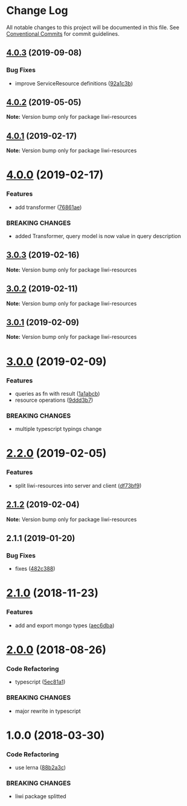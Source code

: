 # Change Log

All notable changes to this project will be documented in this file.
See [Conventional Commits](https://conventionalcommits.org) for commit guidelines.

## [4.0.3](https://github.com/liwijs/liwi/compare/liwi-resources@4.0.2...liwi-resources@4.0.3) (2019-09-08)


### Bug Fixes

* improve ServiceResource definitions ([92a1c3b](https://github.com/liwijs/liwi/commit/92a1c3b))





## [4.0.2](https://github.com/liwijs/liwi/compare/liwi-resources@4.0.1...liwi-resources@4.0.2) (2019-05-05)

**Note:** Version bump only for package liwi-resources





## [4.0.1](https://github.com/liwijs/liwi/compare/liwi-resources@4.0.0...liwi-resources@4.0.1) (2019-02-17)

**Note:** Version bump only for package liwi-resources





# [4.0.0](https://github.com/liwijs/liwi/compare/liwi-resources@3.0.3...liwi-resources@4.0.0) (2019-02-17)


### Features

* add transformer ([76861ae](https://github.com/liwijs/liwi/commit/76861ae))


### BREAKING CHANGES

* added Transformer, query model is now value in query description





## [3.0.3](https://github.com/liwijs/liwi/compare/liwi-resources@3.0.2...liwi-resources@3.0.3) (2019-02-16)

**Note:** Version bump only for package liwi-resources





## [3.0.2](https://github.com/liwijs/liwi/compare/liwi-resources@3.0.1...liwi-resources@3.0.2) (2019-02-11)

**Note:** Version bump only for package liwi-resources





## [3.0.1](https://github.com/liwijs/liwi/compare/liwi-resources@3.0.0...liwi-resources@3.0.1) (2019-02-09)

**Note:** Version bump only for package liwi-resources





# [3.0.0](https://github.com/liwijs/liwi/compare/liwi-resources@2.2.0...liwi-resources@3.0.0) (2019-02-09)


### Features

* queries as fn with result ([1a1abcb](https://github.com/liwijs/liwi/commit/1a1abcb))
* resource operations ([9ddd3b7](https://github.com/liwijs/liwi/commit/9ddd3b7))


### BREAKING CHANGES

* multiple typescript typings change





# [2.2.0](https://github.com/liwijs/liwi/compare/liwi-resources@2.1.2...liwi-resources@2.2.0) (2019-02-05)


### Features

* split liwi-resources into server and client ([df73bf9](https://github.com/liwijs/liwi/commit/df73bf9))





## [2.1.2](https://github.com/liwijs/liwi/compare/liwi-resources@2.1.1...liwi-resources@2.1.2) (2019-02-04)

**Note:** Version bump only for package liwi-resources





## 2.1.1 (2019-01-20)


### Bug Fixes

* fixes ([482c388](https://github.com/liwijs/liwi/commit/482c388))





# [2.1.0](https://github.com/liwijs/liwi/compare/liwi-rest@2.0.0...liwi-rest@2.1.0) (2018-11-23)


### Features

* add and export mongo types ([aec6dba](https://github.com/liwijs/liwi/commit/aec6dba))





<a name="2.0.0"></a>
# [2.0.0](https://github.com/liwijs/liwi/compare/liwi-rest@1.0.0...liwi-rest@2.0.0) (2018-08-26)


### Code Refactoring

* typescript ([5ec81a1](https://github.com/liwijs/liwi/commit/5ec81a1))


### BREAKING CHANGES

* major rewrite in typescript





<a name="1.0.0"></a>
# 1.0.0 (2018-03-30)


### Code Refactoring

* use lerna ([88b2a3c](https://github.com/liwijs/liwi/commit/88b2a3c))


### BREAKING CHANGES

* liwi package splitted
